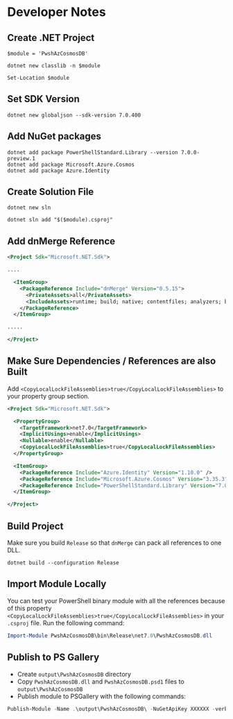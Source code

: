 # Developer Notes

## Create .NET Project

```
$module = 'PwshAzCosmosDB'

dotnet new classlib -n $module

Set-Location $module
```

## Set SDK Version

```
dotnet new globaljson --sdk-version 7.0.400
```

## Add NuGet packages

```
dotnet add package PowerShellStandard.Library --version 7.0.0-preview.1
dotnet add package Microsoft.Azure.Cosmos
dotnet add package Azure.Identity
```

## Create Solution File

```
dotnet new sln

dotnet sln add "$($module).csproj"
```

## Add dnMerge Reference

```xml
<Project Sdk="Microsoft.NET.Sdk">

....

  <ItemGroup>
    <PackageReference Include="dnMerge" Version="0.5.15">
      <PrivateAssets>all</PrivateAssets>
      <IncludeAssets>runtime; build; native; contentfiles; analyzers; buildtransitive</IncludeAssets>
    </PackageReference>    
  </ItemGroup>

.....

</Project>
```

## Make Sure Dependencies / References are also Built

Add `<CopyLocalLockFileAssemblies>true</CopyLocalLockFileAssemblies>` to your property group section.

```xml
<Project Sdk="Microsoft.NET.Sdk">

  <PropertyGroup>
    <TargetFramework>net7.0</TargetFramework>
    <ImplicitUsings>enable</ImplicitUsings>
    <Nullable>enable</Nullable>
    <CopyLocalLockFileAssemblies>true</CopyLocalLockFileAssemblies>
  </PropertyGroup>

  <ItemGroup>
    <PackageReference Include="Azure.Identity" Version="1.10.0" />
    <PackageReference Include="Microsoft.Azure.Cosmos" Version="3.35.3" />
    <PackageReference Include="PowerShellStandard.Library" Version="7.0.0-preview.1" />
  </ItemGroup>

</Project>

```

## Build Project

Make sure you build `Release` so that `dnMerge` can pack all references to one DLL.

```
dotnet build --configuration Release
```

## Import Module Locally

You can test your PowerShell binary module with all the references because of this property `<CopyLocalLockFileAssemblies>true</CopyLocalLockFileAssemblies>` in your `.csproj` file. Run the following command:

```powershell
Import-Module PwshAzCosmosDB\bin\Release\net7.0\PwshAzCosmosDB.dll
```

## Publish to PS Gallery

* Create `output\PwshAzCosmosDB` directory
* Copy `PwshAzCosmosDB.dll` and `PwshAzCosmosDB.psd1` files to `output\PwshAzCosmosDB`
* Publish module to PSGallery with the following commands:

```powershell
Publish-Module -Name .\output\PwshAzCosmosDB\ -NuGetApiKey XXXXXX -verbose -Debug
```